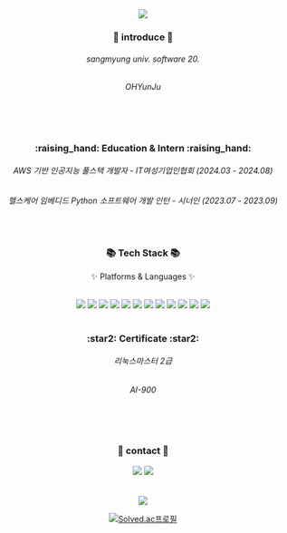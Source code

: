 <div align=center>
	<img src="https://capsule-render.vercel.app/api?type=egg&color=auto&height=200&section=header&text=YUNJU&fontSize=90" />	
</div>
<div align=center>
	<h3>🥨 introduce 🥨</h3>
	<h6> sangmyung univ. software 20. </h6>
	<h6> OHYunJu </h6>
</div>
<br>
<br>
<div align=center>
	<h3>:raising_hand: Education & Intern :raising_hand:</h3>
	<h6> AWS 기반 인공지능 풀스택 개발자 - IT여성기업인협회 (2024.03 - 2024.08) </h6>
	<h6> 헬스케어 임베디드 Python 소프트웨어 개발 인턴 - 시너인 (2023.07 - 2023.09) </h6>
</div>
<br>
<div align=center>
	<h3>📚 Tech Stack 📚</h3>
	<p>✨ Platforms & Languages ✨</p>
</div>
<br>
<div align="center">
	<img src="https://img.shields.io/badge/Python-3776AB?style=flat&logo=Python&logoColor=white" />
	<img src="https://img.shields.io/badge/Nodejs-006600?style=flat&logo=Node.js&logoColor=white" />
	<img src="https://img.shields.io/badge/FastAPI-EF2D5E?style=flat&logo=Fastapi&logoColor=white" />
	<img src="https://img.shields.io/badge/React-008FC7?style=flat&logo=React&logoColor=white" />
	<img src="https://img.shields.io/badge/Reactjs-34567C?style=flat&logo=Javascript&logoColor=white" />
	<img src="https://img.shields.io/badge/HTML-FE5F50?style=flat&logo=HTML5&logoColor=white" />
	<img src="https://img.shields.io/badge/Mysql-5A45FF?style=flat&logo=Mysql&logoColor=white" />
	<img src="https://img.shields.io/badge/MongoDB-0ABF53?style=flat&logo=Mongodb&logoColor=white" />
	<img src="https://img.shields.io/badge/C-A8B9CC?style=flat&logo=C&logoColor=white" />
	<img src="https://img.shields.io/badge/Pytorch-EE4C2C?style=flat&logo=Pytorch&logoColor=white" />
	<img src="https://img.shields.io/badge/Pandas-150458?style=flat&logo=Pandas&logoColor=white" />
	<img src="https://img.shields.io/badge/TensorFlow-FF6F00?style=flat&logo=TensorFlow&logoColor=white" />
	
</div>
<br>
<div align=center>
	<h3>:star2: Certificate :star2:</h3>
	<h6> 리눅스마스터 2급 </h6>
	<h6> AI-900 </h6>
</div>
<br>
<br>
<div align=center>
	<h3>🍓 contact 🍓</h3>
	<a href="mailto:bibi02180@naver.com"><img src="https://img.shields.io/badge/Naver-03C75A?style=flat-square&logo=Naver&logoColor=white&link=mailto:bibi02180@naver.com"/></a>
	<a href="https://github.com/OH-YUNJU"><img src="https://img.shields.io/badge/GitHub-181717?style=flat-square&logo=GitHub&logoColor=white&link=https://github.com/OH-YUNJU"/></a> 
</div>
<br>
<br>
<div align="center">
	<img src="https://github-readme-stats.vercel.app/api?username=OH-YUNJU&show_icons=true">
  
  [![Solved.ac프로필](http://mazassumnida.wtf/api/v2/generate_badge?boj=bibi0218)](https://solved.ac/bibi0218)
  
</div>

